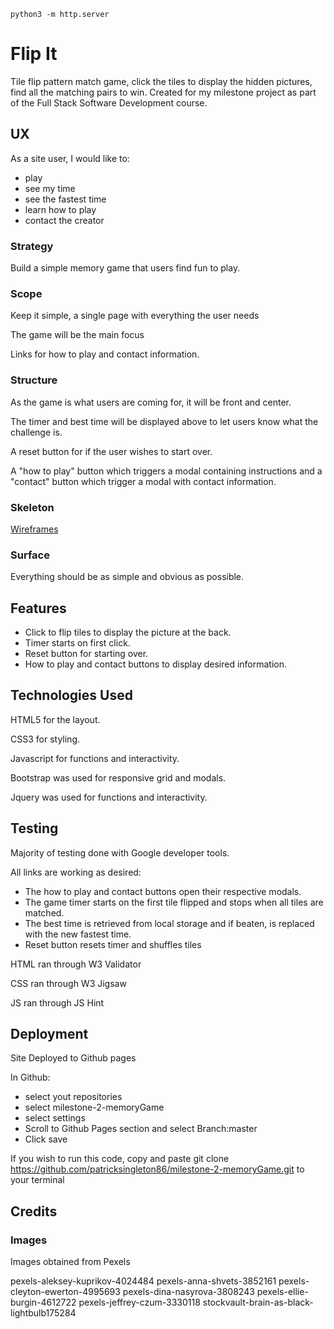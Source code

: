 `python3 -m http.server`

# Flip It

Tile flip pattern match game, click the tiles to display the hidden pictures, find all the matching pairs to win. Created for my milestone project as part of the Full Stack Software Development course.

## UX

As a site user, I would like to:
* play
* see my time
* see the fastest time
* learn how to play
* contact the creator

### Strategy

Build a simple memory game that users find fun to play.

### Scope

Keep it simple, a single page with everything the user needs

The game will be the main focus

Links for how to play and contact information. 

### Structure

As the game is what users are coming for, it will be front and center.

The timer and best time will be displayed above to let users know what the challenge is.

A reset button for if the user wishes to start over.

A "how to play" button which triggers a modal containing instructions and a "contact" button which trigger a modal with contact information.

### Skeleton

[Wireframes](https://github.com/patricksingleton86/milestone-2-memoryGame/blob/master/wireframes/memoryGame-wireframes.pdf)

### Surface

Everything should be as simple and obvious as possible.

## Features

* Click to flip tiles to display the picture at the back. 
* Timer starts on first click. 
* Reset button for starting over.
* How to play and contact buttons to display desired information.

## Technologies Used

HTML5 for the layout.

CSS3 for styling.

Javascript for functions and interactivity.

Bootstrap was used for responsive grid and modals.

Jquery was used for functions and interactivity.

## Testing

Majority of testing done with Google developer tools.

All links are working as desired:
* The how to play and contact buttons open their respective modals.
* The game timer starts on the first tile flipped and stops when all tiles are matched.
* The best time is retrieved from local storage and if beaten, is replaced with the new fastest time.
* Reset button resets timer and shuffles tiles

HTML ran through W3 Validator

CSS ran through W3 Jigsaw

JS ran through JS Hint

## Deployment

Site Deployed to Github pages

In Github: 
* select yout repositories
* select milestone-2-memoryGame
* select settings
* Scroll to Github Pages section and select Branch:master
* Click save

If you wish to run this code, copy and paste git clone https://github.com/patricksingleton86/milestone-2-memoryGame.git to your terminal

## Credits

### Images

Images obtained from Pexels

pexels-aleksey-kuprikov-4024484
pexels-anna-shvets-3852161
pexels-cleyton-ewerton-4995693
pexels-dina-nasyrova-3808243
pexels-ellie-burgin-4612722
pexels-jeffrey-czum-3330118
stockvault-brain-as-black-lightbulb175284